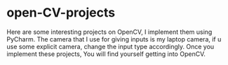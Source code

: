 # open-CV-projects
Here are some interesting projects on OpenCV, I implement them using PyCharm.
The camera that I use for giving inputs is my laptop camera, if u use some explicit camera, change the input type accordingly. Once you implement these projects, You will find yourself getting into OpenCV.
